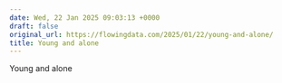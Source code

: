 ```yaml
---
date: Wed, 22 Jan 2025 09:03:13 +0000
draft: false
original_url: https://flowingdata.com/2025/01/22/young-and-alone/
title: Young and alone
---
```


Young and alone